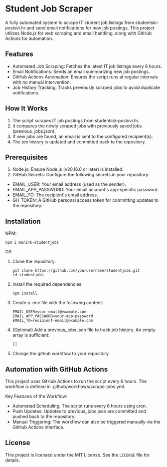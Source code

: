 # Student Job Scraper

A fully automated system to scrape IT student job listings from studentski-poslovi.hr and send email notifications for new job postings. This project utilizes Node.js for web scraping and email handling, along with GitHub Actions for automation.

## Features

- Automated Job Scraping: Fetches the latest IT job listings every 6 hours.
- Email Notifications: Sends an email summarizing new job postings.
- GitHub Actions Automation: Ensures the script runs at regular intervals with no manual intervention.
- Job History Tracking: Tracks previously scraped jobs to avoid duplicate notifications.

## How It Works

1. The script scrapes IT job postings from studentski-poslovi.hr.
2. It compares the newly scraped jobs with previously saved jobs (previous_jobs.json).
3. If new jobs are found, an email is sent to the configured recipient(s).
4. The job history is updated and committed back to the repository.

## Prerequisites

1. Node.js: Ensure Node.js (v20.16.0 or later) is installed.
2. GitHub Secrets: Configure the following secrets in your repository:
- EMAIL_USER: Your email address (used as the sender).
- EMAIL_APP_PASSWORD: Your email account's app-specific password.
- EMAIL_TO: The recipient's email address.
- GH_TOKEN: A GitHub personal access token for committing updates to the repository.

## Installation

NPM:
```
npm i marink-studentjobs
```
OR

1. Clone the repository:
    ```
    git clone https://github.com/yourusername/studentjobs.git
    cd studentjobs
    ```
2. Install the required dependencies:
    ```
    npm install
    ```
3. Create a .env file with the following content:
    ```
    EMAIL_USER=your-email@example.com
    EMAIL_APP_PASSWORD=your-app-password
    EMAIL_TO=recipient-email@example.com
    ```
4. (Optional) Add a previous_jobs.json file to track job history. An empty array is sufficient:
    ```
    []
    ```
5. Change the github workflow to your repository.

## Automation with GitHub Actions

This project uses GitHub Actions to run the script every 6 hours. The workflow is defined in .github/workflows/scrape-jobs.yml.

Key Features of the Workflow:
- Automated Scheduling: The script runs every 6 hours using cron.
- Push Updates: Updates to previous_jobs.json are committed and pushed back to the repository.
- Manual Triggering: The workflow can also be triggered manually via the GitHub Actions interface.

## License

This project is licensed under the MIT License. See the `LICENSE` file for details.